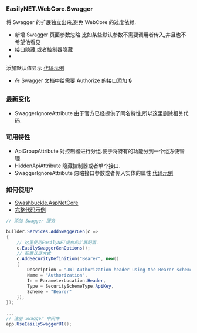 ### EasilyNET.WebCore.Swagger

将 Swagger 的扩展独立出来,避免 WebCore 的过度依赖.

-   新增 Swagger 页面参数忽略.比如某些默认参数不需要调用者传入,并且也不希望他看见
-   接口隐藏,或者控制器隐藏
-

添加默认值显示 [代码示例](https://github.com/EasilyNET/EasilyNET/tree/main/Test/WebApi.Test.Unit/Controllers/MongoTestController.cs)

-   在 Swagger 文档中给需要 Authorize 的接口添加 🔒

### 最新变化

-   SwaggerIgnoreAttribute 由于官方已经提供了同名特性,所以这里删除相关代码.

### 可用特性

-   ApiGroupAttribute 对控制器进行分组.便于将特有的功能分到一个组方便管理.
-   HiddenApiAttribute 隐藏控制器或者单个接口.
-   SwaggerIgnoreAttribute
    忽略接口参数或者传入实体的属性 [代码示例](https://github.com/EasilyNET/EasilyNET/tree/main/Test/WebApi.Test.Unit/Controllers/PramsIgnoreController.cs)

### 如何使用?

-   [Swashbuckle.AspNetCore](https://github.com/domaindrivendev/Swashbuckle.AspNetCore)
-   [完整代码示例](https://github.com/EasilyNET/EasilyNET/tree/main/Test/WebApi.Test.Unit/ServiceModules/SwaggerModule.cs)

```csharp
// 添加 Swagger 服务

builder.Services.AddSwaggerGen(c =>
{
    // 这里使用EasilyNET提供的扩展配置.
    c.EasilySwaggerGenOptions();
    // 配置认证方式
    c.AddSecurityDefinition("Bearer", new()
    {
        Description = "JWT Authorization header using the Bearer scheme. Example: \"Authorization: Bearer {token}\"",
        Name = "Authorization",
        In = ParameterLocation.Header,
        Type = SecuritySchemeType.ApiKey,
        Scheme = "Bearer"
    });
});

...
// 注册 Swagger 中间件
app.UseEasilySwaggerUI();
```
